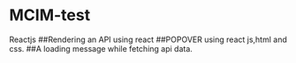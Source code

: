 # MCIM-test
Reactjs
##Rendering an API using react
##POPOVER using react js,html and css.
##A loading message while fetching api data.
